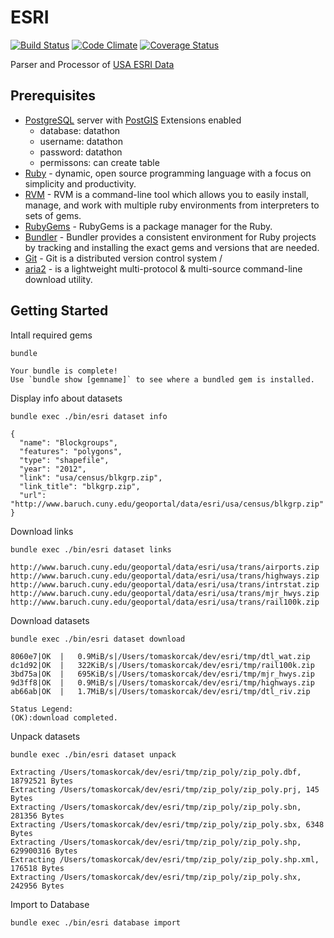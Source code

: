 # ESRI

[![Build Status](https://travis-ci.org/korczis/esri.svg?branch=master)](https://travis-ci.org/korczis/esri)
[![Code Climate](https://codeclimate.com/github/korczis/esri/badges/gpa.svg)](https://codeclimate.com/github/korczis/esri)
[![Coverage Status](https://coveralls.io/repos/korczis/esri/badge.png)](https://coveralls.io/r/korczis/esri)

Parser and Processor of [USA ESRI Data](http://www.baruch.cuny.edu/geoportal/data/esri/esri_usa.htm)

## Prerequisites

- [PostgreSQL](http://www.postgresql.org/) server with [PostGIS](http://postgis.net/install/) Extensions enabled
  - database: datathon
  - username: datathon
  - password: datathon
  - permissons: can create table
- [Ruby](https://www.ruby-lang.org/en/) -  dynamic, open source programming language with a focus on simplicity and productivity. 
- [RVM](http://rvm.io/) - RVM is a command-line tool which allows you to easily install, manage, and work with multiple ruby environments from interpreters to sets of gems.
- [RubyGems](https://rubygems.org/pages/download) - RubyGems is a package manager for the Ruby.
- [Bundler](http://bundler.io/) - Bundler provides a consistent environment for Ruby projects by tracking and installing the exact gems and versions that are needed. 
- [Git](http://git-scm.com/downloads) - Git is a distributed version control system /
- [aria2](http://aria2.sourceforge.net/) - is a lightweight multi-protocol & multi-source command-line download utility. 

## Getting Started

Intall required gems

```
bundle

Your bundle is complete!
Use `bundle show [gemname]` to see where a bundled gem is installed.
```

Display info about datasets

```
bundle exec ./bin/esri dataset info

{
  "name": "Blockgroups",
  "features": "polygons",
  "type": "shapefile",
  "year": "2012",
  "link": "usa/census/blkgrp.zip",
  "link_title": "blkgrp.zip",
  "url": "http://www.baruch.cuny.edu/geoportal/data/esri/usa/census/blkgrp.zip"
}
```

Download links

```
bundle exec ./bin/esri dataset links

http://www.baruch.cuny.edu/geoportal/data/esri/usa/trans/airports.zip
http://www.baruch.cuny.edu/geoportal/data/esri/usa/trans/highways.zip
http://www.baruch.cuny.edu/geoportal/data/esri/usa/trans/intrstat.zip
http://www.baruch.cuny.edu/geoportal/data/esri/usa/trans/mjr_hwys.zip
http://www.baruch.cuny.edu/geoportal/data/esri/usa/trans/rail100k.zip
```

Download datasets

```
bundle exec ./bin/esri dataset download

8060e7|OK  |   0.9MiB/s|/Users/tomaskorcak/dev/esri/tmp/dtl_wat.zip
dc1d92|OK  |   322KiB/s|/Users/tomaskorcak/dev/esri/tmp/rail100k.zip
3bd75a|OK  |   695KiB/s|/Users/tomaskorcak/dev/esri/tmp/mjr_hwys.zip
9d3ff8|OK  |   0.9MiB/s|/Users/tomaskorcak/dev/esri/tmp/highways.zip
ab66ab|OK  |   1.7MiB/s|/Users/tomaskorcak/dev/esri/tmp/dtl_riv.zip

Status Legend:
(OK):download completed.
```

Unpack datasets

```
bundle exec ./bin/esri dataset unpack

Extracting /Users/tomaskorcak/dev/esri/tmp/zip_poly/zip_poly.dbf, 18792521 Bytes
Extracting /Users/tomaskorcak/dev/esri/tmp/zip_poly/zip_poly.prj, 145 Bytes
Extracting /Users/tomaskorcak/dev/esri/tmp/zip_poly/zip_poly.sbn, 281356 Bytes
Extracting /Users/tomaskorcak/dev/esri/tmp/zip_poly/zip_poly.sbx, 6348 Bytes
Extracting /Users/tomaskorcak/dev/esri/tmp/zip_poly/zip_poly.shp, 629900316 Bytes
Extracting /Users/tomaskorcak/dev/esri/tmp/zip_poly/zip_poly.shp.xml, 176518 Bytes
Extracting /Users/tomaskorcak/dev/esri/tmp/zip_poly/zip_poly.shx, 242956 Bytes
```

Import to Database

```
bundle exec ./bin/esri database import
```
